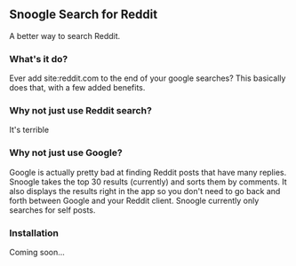 ## Snoogle Search for Reddit

A better way to search Reddit.

### What's it do?

Ever add site:reddit.com to the end of your google searches?
This basically does that, with a few added benefits.

### Why not just use Reddit search?

It's terrible

### Why not just use Google?

Google is actually pretty bad at finding Reddit posts that have many replies. Snoogle takes the top 30 results (currently) and sorts them by comments. It also displays the results right in the app so you don't need to go back and forth between Google and your Reddit client. Snoogle currently only searches for self posts.

### Installation

Coming soon...
